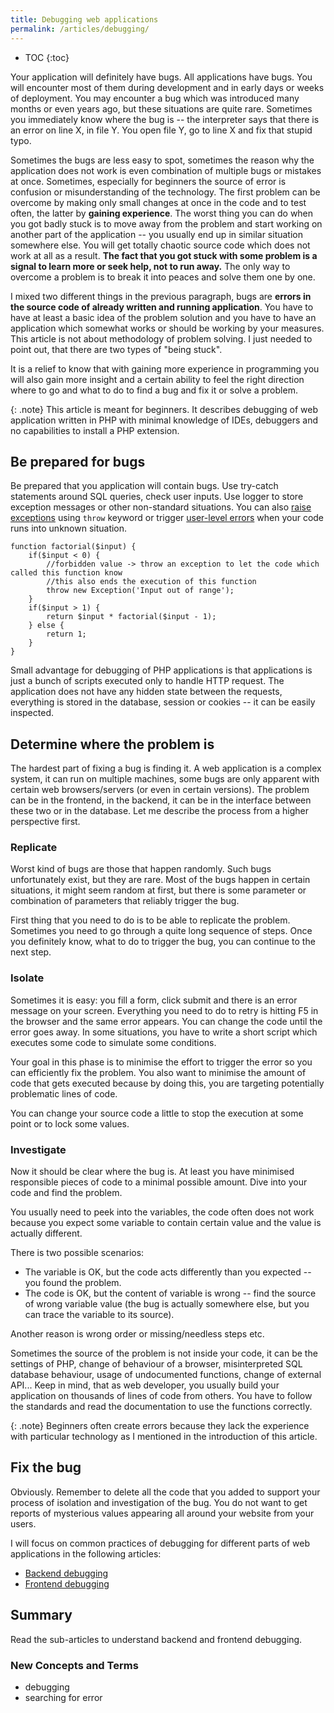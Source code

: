 ```yaml
---
title: Debugging web applications
permalink: /articles/debugging/
---
```


* TOC
{:toc}

Your application will definitely have bugs. All applications have bugs. You will encounter most of them during
development and in early days or weeks of deployment. You may encounter a bug which was introduced many months or
even years ago, but these situations are quite rare. Sometimes you immediately know where the bug is -- the interpreter
says that there is an error on line X, in file Y. You open file Y, go to line X and fix that stupid typo.

Sometimes the bugs are less easy to spot, sometimes the reason why the application does not work is even combination
of multiple bugs or mistakes at once. Sometimes, especially for beginners the source of error is confusion or
misunderstanding of the technology. The first problem can be overcome by making only small changes at once in the code
and to test often, the latter by **gaining experience**. The worst thing you can do when you got badly stuck is to
move away from the problem and start working on another part of the application -- you usually end up in similar
situation somewhere else. You will get totally chaotic source code which does not work at all as a result. **The fact
that you got stuck with some problem is a signal to learn more or seek help, not to run away.** The only way to
overcome a problem is to break it into peaces and solve them one by one.

I mixed two different things in the previous paragraph, bugs are **errors in the source code of already written and
running application**. You have to have at least a basic idea of the problem solution and you have to have an
application which somewhat works or should be working by your measures. This article is not about methodology of problem
solving. I just needed to point out, that there are two types of "being stuck".

It is a relief to know that with gaining more experience in programming you will also gain more insight and a certain
ability to feel the right direction where to go and what to do to find a bug and fix it or solve a problem.

{: .note}
This article is meant for beginners. It describes debugging of web application written in PHP with minimal knowledge
of IDEs, debuggers and no capabilities to install a PHP extension.

## Be prepared for bugs
Be prepared that you application will contain bugs. Use try-catch statements around SQL queries, check user inputs. Use
logger to store exception messages or other non-standard situations. You can also [raise exceptions](http://php.net/manual/en/language.exceptions.php)
using `throw` keyword or trigger [user-level errors](http://php.net/manual/en/function.trigger-error.php) when your
code runs into unknown situation.

~~~ php?start_inline=1
function factorial($input) {
    if($input < 0) {
        //forbidden value -> throw an exception to let the code which called this function know
        //this also ends the execution of this function
        throw new Exception('Input out of range');
    }
    if($input > 1) {
        return $input * factorial($input - 1);
    } else {
        return 1;
    }
}
~~~

Small advantage for debugging of PHP applications is that applications is just a bunch of scripts executed
only to handle HTTP request. The application does not have any hidden state between the requests, everything is
stored in the database, session or cookies -- it can be easily inspected.

## Determine where the problem is
The hardest part of fixing a bug is finding it. A web application is a complex system, it can run on multiple machines,
some bugs are only apparent with certain web browsers/servers (or even in certain versions). The problem can be in the
frontend, in the backend, it can be in the interface between these two or in the database. Let me describe the process
from a higher perspective first.

### Replicate
Worst kind of bugs are those that happen randomly. Such bugs unfortunately exist, but they are rare. Most of the bugs
happen in certain situations, it might seem random at first, but there is some parameter or combination of parameters
that reliably trigger the bug.

First thing that you need to do is to be able to replicate the problem. Sometimes you need to go through a quite long
sequence of steps. Once you definitely know, what to do to trigger the bug, you can continue to the next step.

### Isolate
Sometimes it is easy: you fill a form, click submit and there is an error message on your screen. Everything you need
to do to retry is hitting F5 in the browser and the same error appears. You can change the code until the error goes
away. In some situations, you have to write a short script which executes some code to simulate some conditions. 

Your goal in this phase is to minimise the effort to trigger the error so you can efficiently fix the problem. You also
want to minimise the amount of code that gets executed because by doing this, you are targeting potentially problematic
lines of code.

You can change your source code a little to stop the execution at some point or to lock some values.

### Investigate
Now it should be clear where the bug is. At least you have minimised responsible pieces of code to a minimal possible
amount. Dive into your code and find the problem.

You usually need to peek into the variables, the code often does not work because you expect some variable to
contain certain value and the value is actually different. 

There is two possible scenarios:
- The variable is OK, but the code acts differently than you expected -- you found the problem.
- The code is OK, but the content of variable is wrong -- find the source of wrong variable value (the bug is
  actually somewhere else, but you can trace the variable to its source).
  
Another reason is wrong order or missing/needless steps etc.

Sometimes the source of the problem is not inside your code, it can be the settings of PHP, change of behaviour of
a browser, misinterpreted SQL database behaviour, usage of undocumented functions, change of external API...
Keep in mind, that as web developer, you usually build your application on thousands of lines of code from others.
You have to follow the standards and read the documentation to use the functions correctly.

{: .note}
Beginners often create errors because they lack the experience with particular technology as I mentioned in the
introduction of this article.

## Fix the bug
Obviously. Remember to delete all the code that you added to support your process of isolation and investigation of the
bug. You do not want to get reports of mysterious values appearing all around your website from your users.

I will focus on common practices of debugging for different parts of web applications in the following articles:

- [Backend debugging](/articles/debugging/backend/)
- [Frontend debugging](/articles/debugging/frontend/)

## Summary
Read the sub-articles to understand backend and frontend debugging.

### New Concepts and Terms
- debugging
- searching for error
